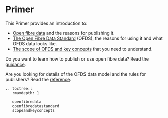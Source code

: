 # Primer

This Primer provides an introduction to:

* [Open fibre data](openfibredata) and the reasons for publishing it.
* [The Open Fibre Data Standard](openfibredatastandard) (OFDS), the reasons for using it and what OFDS data looks like.
* [The scope of OFDS and key concepts](scopeandkeyconcepts) that you need to understand.

Do you want to learn how to publish or use open fibre data? Read the [guidance](../guidance/index).

Are you looking for details of the OFDS data model and the rules for publishers? Read the [reference](../reference/index).

```{eval-rst}
.. toctree::
   :maxdepth: 1

   openfibredata
   openfibredatastandard
   scopeandkeyconcepts

```